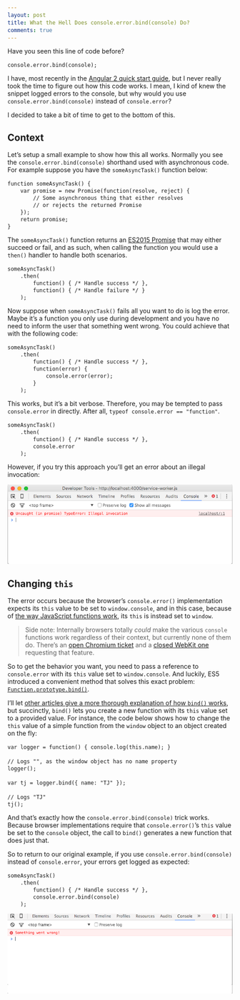 ```yaml
---
layout: post
title: What the Hell Does console.error.bind(console) Do?
comments: true
---
```


Have you seen this line of code before?

<pre class="language-javascript"><code class="language-javascript">console.error.bind(console);
</code></pre>

I have, most recently in the [Angular 2 quick start guide](https://angular.io/docs/ts/latest/quickstart.html), but I never really took the time to figure out how this code works. I mean, I kind of knew the snippet logged errors to the console, but why would you use `console.error.bind(console)` instead of `console.error`?

I decided to take a bit of time to get to the bottom of this.

<!--more-->

## Context

Let’s setup a small example to show how this all works. Normally you see the `console.error.bind(console)` shorthand used with asynchronous code. For example suppose you have the `someAsyncTask()` function below:

<pre class="language-javascript"><code class="language-javascript">function someAsyncTask() {
    var promise = new Promise(function(resolve, reject) {
        // Some asynchronous thing that either resolves
        // or rejects the returned Promise
    });
    return promise;
}</code></pre>

The `someAsyncTask()` function returns an [ES2015 Promise](https://developer.mozilla.org/en-US/docs/Web/JavaScript/Reference/Global_Objects/Promise) that may either succeed or fail, and as such, when calling the function you would use a `then()` handler to handle both scenarios.

<pre class="language-javascript"><code class="language-javascript">someAsyncTask()
    .then(
        function() { /* Handle success */ },
        function() { /* Handle failure */ }
    );</code></pre>

Now suppose when `someAsyncTask()` fails all you want to do is log the error. Maybe it’s a function you only use during development and you have no need to inform the user that something went wrong. You could achieve that with the following code:

<pre class="language-javascript"><code class="language-javascript">someAsyncTask()
    .then(
        function() { /* Handle success */ },
        function(error) {
            console.error(error);
        }
    );</code></pre>

This works, but it’s a bit verbose. Therefore, you may be tempted to pass `console.error` in directly. After all, `typeof console.error == "function"`.

<pre class="language-javascript"><code class="language-javascript">someAsyncTask()
    .then(
        function() { /* Handle success */ },
        console.error
    );</code></pre>

However, if you try this approach you’ll get an error about an illegal invocation:

![](/images/posts/2015-12-29/devtools.png)

## Changing `this`

The error occurs because the browser’s `console.error()` implementation expects its `this` value to be set to `window.console`, and in this case, because of [the way JavaScript functions work](https://developer.mozilla.org/en-US/docs/Web/JavaScript/Reference/Functions), its `this` is instead set to `window`.

> Side note: Internally browsers totally _could_ make the various `console` functions work regardless of their context, but currently none of them do. There’s an [open Chromium ticket](https://code.google.com/p/chromium/issues/detail?id=167911) and a [closed WebKit one](https://bugs.webkit.org/show_bug.cgi?id=20141) requesting that feature.

So to get the behavior you want, you need to pass a reference to `console.error` with its `this` value set to `window.console`. And luckily, ES5 introduced a convenient method that solves this exact problem: [`Function.prototype.bind()`](https://developer.mozilla.org/en-US/docs/Web/JavaScript/Reference/Global_Objects/Function/bind).

I’ll let [other articles give a more thorough explanation of how `bind()` works](http://codetunnel.io/javascript-partial-application-with-bind/), but succinctly, `bind()` lets you create a new function with its `this` value set to a provided value. For instance, the code below shows how to change the `this` value of a simple function from the `window` object to an object created on the fly:

<pre class="language-javascript"><code class="language-javascript">var logger = function() { console.log(this.name); }

// Logs "", as the window object has no name property
logger();

var tj = logger.bind({ name: "TJ" });

// Logs "TJ"
tj();</code></pre>

And that’s exactly how the `console.error.bind(console)` trick works. Because browser implementations require that `console.error()`’s `this` value be set to the `console` object, the call to `bind()` generates a new function that does just that.

So to return to our original example, if you use `console.error.bind(console)` instead of `console.error`, your errors get logged as expected:

<pre class="language-javascript"><code class="language-javascript">someAsyncTask()
    .then(
        function() { /* Handle success */ },
        console.error.bind(console)
    );</code></pre>

![](/images/posts/2015-12-29/devtools2.png)
